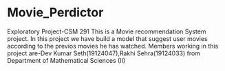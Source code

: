 # Movie_Perdictor
Exploratory Project-CSM 291
This is a Movie recommendation System project.
In this project we have build a model that suggest user movies according to the previos movies he has watched.
Members working in this project are-Dev Kumar Seth(19124047),Rakhi Sehra(19124033) from Department of Mathematical Sciences (II)
